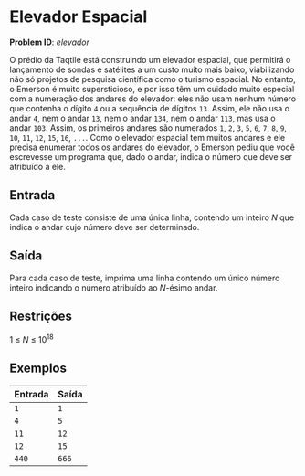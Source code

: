 # Elevador Espacial
__Problem ID__: _elevador_

O prédio da Taqtile está construindo um elevador espacial, que permitirá o lançamento de sondas e satélites a um custo muito mais baixo, viabilizando não só projetos de pesquisa científica como o turismo espacial. No entanto, o Emerson é muito supersticioso, e por isso têm um cuidado muito especial com a numeração dos andares do elevador: eles não usam nenhum número que contenha o dígito `4` ou a sequência de dígitos `13`. Assim, ele não usa o andar `4`, nem o andar `13`, nem o andar `134`, nem o andar `113`, mas usa o andar `103`. Assim, os primeiros andares são numerados `1`, `2`, `3`, `5`, `6`, `7`, `8`, `9`, `10`, `11`, `12`, `15`, `16`, `...`. Como o elevador espacial tem muitos andares e ele precisa enumerar todos os andares do elevador, o Emerson pediu que você escrevesse um programa que, dado o andar, indica o número que deve ser atribuído a ele.

## Entrada
Cada caso de teste consiste de uma única linha, contendo um inteiro _N_ que indica o andar cujo número deve ser determinado.

## Saída
Para cada caso de teste, imprima uma linha contendo um único número inteiro indicando o número atribuído ao _N_-ésimo andar.

## Restrições
1 &le; _N_ &le; 10<sup>18</sup>

## Exemplos
| Entrada | Saída |
| --- | --- |
| `1` | `1` |
| `4` | `5` |
| `11` | `12` |
| `12` | `15` |
| `440` | `666` |
